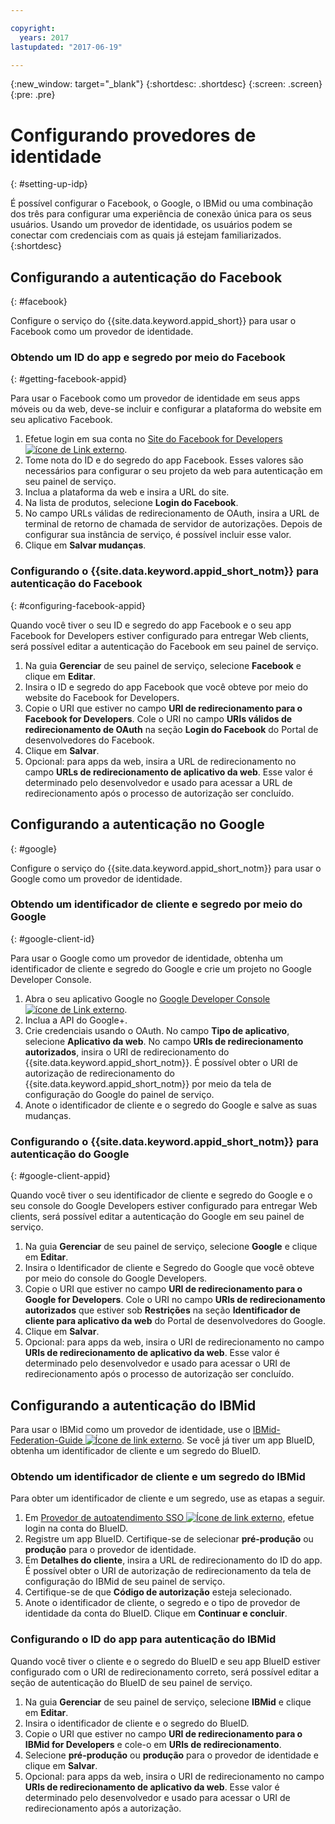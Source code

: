 ```yaml
---

copyright:
  years: 2017
lastupdated: "2017-06-19"

---
```


{:new_window: target="_blank"}
{:shortdesc: .shortdesc}
{:screen: .screen}
{:pre: .pre}

# Configurando provedores de identidade
{: #setting-up-idp}

É possível configurar o Facebook, o Google, o IBMid ou uma combinação dos três para configurar uma experiência de conexão única para os seus usuários. Usando um provedor de identidade,
os usuários podem se conectar com credenciais com as quais já estejam familiarizados.
{:shortdesc}


## Configurando a autenticação do Facebook
{: #facebook}

Configure o serviço do {{site.data.keyword.appid_short}} para usar o Facebook como um provedor de identidade.


### Obtendo um ID do app e segredo por meio do Facebook
{: #getting-facebook-appid}

Para usar o Facebook como um provedor de identidade em seus apps móveis ou da web, deve-se incluir e configurar a plataforma do website em seu aplicativo
Facebook.

1. Efetue login em sua conta no <a href="https://developers.facebook.com/docs/apps/register" target="_blank">Site do Facebook for
Developers<img src="../../icons/launch-glyph.svg" alt="ícone de Link externo"></a>.
2. Tome nota do ID e do segredo do app Facebook. Esses valores são necessários para configurar o seu projeto da web para autenticação em seu painel de serviço.
3. Inclua a plataforma da web e insira a URL do site.
4. Na lista de produtos, selecione **Login do Facebook**.
5. No campo URLs válidas de redirecionamento de OAuth, insira a URL de terminal de retorno de chamada de servidor de autorizações. Depois de configurar sua instância de serviço, é possível incluir esse valor.
6. Clique em **Salvar mudanças**.

### Configurando o {{site.data.keyword.appid_short_notm}} para autenticação do Facebook
{: #configuring-facebook-appid}

Quando você tiver o seu ID e segredo do app Facebook e o seu app Facebook for Developers estiver configurado para entregar Web clients, será possível editar
a autenticação do Facebook em seu painel de serviço.

1. Na guia **Gerenciar** de seu painel de serviço, selecione **Facebook** e clique em **Editar**.
2. Insira o ID e segredo do app Facebook que você obteve por meio do website do Facebook for Developers.
3. Copie o URI que estiver no campo **URI de redirecionamento para o Facebook for Developers**. Cole o URI no campo **URIs válidos de redirecionamento de OAuth** na seção **Login do Facebook** do Portal de desenvolvedores do Facebook.
4. Clique em **Salvar**.
5. Opcional: para apps da web, insira a URL de redirecionamento no campo **URLs de redirecionamento de aplicativo da web**. Esse
valor é determinado pelo desenvolvedor e usado para acessar a URL de redirecionamento após o processo de autorização ser concluído.


## Configurando a autenticação no Google
{: #google}

Configure o serviço do {{site.data.keyword.appid_short_notm}} para usar o Google como um provedor de identidade.


### Obtendo um identificador de cliente e segredo por meio do Google
{: #google-client-id}

Para usar o Google como um provedor de identidade, obtenha um identificador de cliente e segredo do Google e crie um projeto no Google Developer Console.

1. Abra o seu aplicativo Google no <a href="https://console.developers.google.com/apis/library" target="_blank">Google Developer Console
<img src="../../icons/launch-glyph.svg" alt="ícone de Link externo"></a>.
2. Inclua a API do Google+.
3. Crie credenciais usando o OAuth. No campo **Tipo de aplicativo**, selecione **Aplicativo da web**. No campo **URIs de redirecionamento autorizados**, insira o URI de redirecionamento do {{site.data.keyword.appid_short_notm}}. É possível obter o URI de autorização de redirecionamento do {{site.data.keyword.appid_short_notm}} por meio da tela de configuração do Google do painel de serviço.
4. Anote o identificador de cliente e o segredo do Google e salve as suas mudanças.



### Configurando o {{site.data.keyword.appid_short_notm}} para autenticação do Google
{: #google-client-appid}

Quando você tiver o seu identificador de cliente e segredo do Google e o seu console do Google Developers estiver configurado para entregar Web clients, será
possível editar a autenticação do Google em seu painel de serviço.

1. Na guia **Gerenciar** de seu painel de serviço, selecione **Google** e clique em **Editar**.
3. Insira o Identificador de cliente e Segredo do Google que você obteve por meio do console do Google Developers.
4. Copie o URI que estiver no campo **URI de redirecionamento para o Google for Developers**. Cole o URI no campo **URIs de redirecionamento autorizados** que estiver sob **Restrições** na seção **Identificador de cliente para aplicativo da web** do Portal de desenvolvedores do Google.
5. Clique em **Salvar**.
6. Opcional: para apps da web, insira o URI de redirecionamento no campo **URIs de redirecionamento de aplicativo da web**. Esse
valor é determinado pelo desenvolvedor e usado para acessar o URI de redirecionamento após o processo de autorização ser concluído.


## Configurando a autenticação do IBMid

Para usar o IBMid como um provedor de identidade, use o <a href="https://ibm.ent.box.com/notes/78040808400?v=IBMid-Federation-Guide" target="_blank">IBMid-Federation-Guide <img src="../../icons/launch-glyph.svg" alt="Ícone de link externo"></a>. Se você já tiver um app BlueID, obtenha um identificador de cliente e um segredo do BlueID.


### Obtendo um identificador de cliente e um segredo do IBMid

Para obter um identificador de cliente e um segredo, use as etapas a seguir.

1. Em <a href="https://w3.innovate.ibm.com/tools/sso/home.html" target="_blank">Provedor de autoatendimento SSO <img src="../../icons/launch-glyph.svg" alt="Ícone de link externo"></a>, efetue login na conta do BlueID.
2. Registre um app BlueID. Certifique-se de selecionar **pré-produção** ou **produção** para o provedor de identidade.
3. Em **Detalhes do cliente**, insira a URL de redirecionamento do ID do app. É possível obter o URI de autorização de redirecionamento da tela de configuração do IBMid de seu painel de serviço.
4. Certifique-se de que **Código de autorização** esteja selecionado.
5. Anote o identificador de cliente, o segredo e o tipo de provedor de identidade da conta do BlueID. Clique em **Continuar e concluir**.

### Configurando o ID do app para autenticação do IBMid

Quando você tiver o cliente e o segredo do BlueID e seu app BlueID estiver configurado com o URI de redirecionamento correto, será possível editar a seção de autenticação do BlueID de seu painel de serviço.

1. Na guia **Gerenciar** de seu painel de serviço, selecione **IBMid** e clique em **Editar**.
2. Insira o identificador de cliente e o segredo do BlueID.
3. Copie o URI que estiver no campo **URI de redirecionamento para o IBMid for Developers** e cole-o em **URIs de redirecionamento**. 
4. Selecione **pré-produção** ou **produção** para o provedor de identidade e clique em **Salvar**.
5. Opcional: para apps da web, insira o URI de redirecionamento no campo **URIs de redirecionamento de aplicativo da web**. Esse valor é determinado pelo desenvolvedor e usado para acessar o URI de redirecionamento após a autorização.
